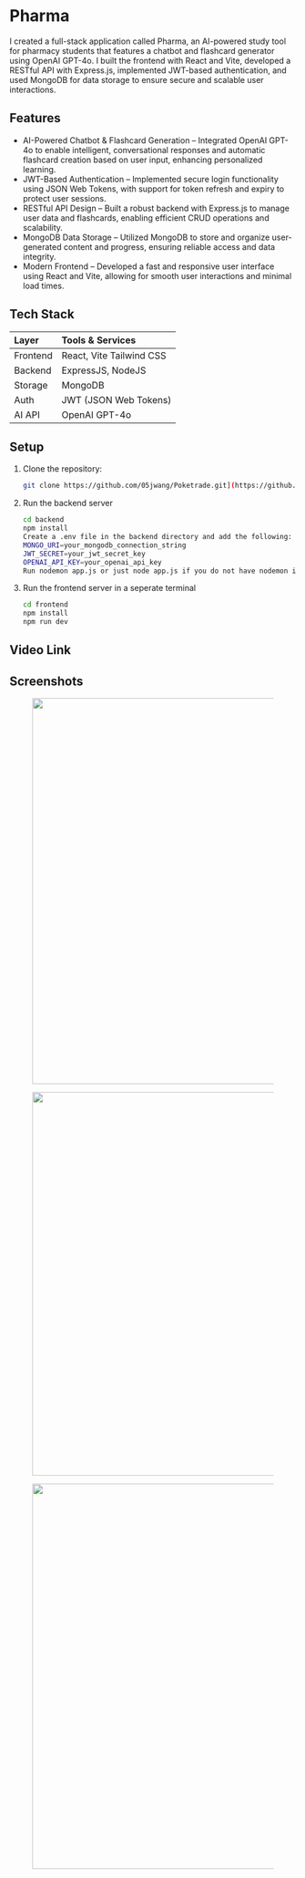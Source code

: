 # Pharma

I created a full-stack application called Pharma, an AI-powered study tool for pharmacy students that features a chatbot and flashcard generator using OpenAI GPT-4o. I built the frontend with React and Vite, developed a RESTful API with Express.js, implemented JWT-based authentication, and used MongoDB for data storage to ensure secure and scalable user interactions.

## Features
* AI-Powered Chatbot & Flashcard Generation – Integrated OpenAI GPT-4o to enable intelligent, conversational responses and automatic flashcard creation based on user input, enhancing personalized learning.
* JWT-Based Authentication – Implemented secure login functionality using JSON Web Tokens, with support for token refresh and expiry to protect user sessions.
* RESTful API Design – Built a robust backend with Express.js to manage user data and flashcards, enabling efficient CRUD operations and scalability.
* MongoDB Data Storage – Utilized MongoDB to store and organize user-generated content and progress, ensuring reliable access and data integrity.
* Modern Frontend – Developed a fast and responsive user interface using React and Vite, allowing for smooth user interactions and minimal load times.
  
## Tech Stack

| Layer        | Tools & Services                                   |
| :----------- | :------------------------------------------------  |
| Frontend     | React, Vite Tailwind CSS                           |
| Backend      | ExpressJS, NodeJS                                  |
| Storage      | MongoDB                                            |
| Auth         | JWT (JSON Web Tokens)                              |
| AI API       | OpenAI GPT-4o                                      |

## Setup

1. Clone the repository:

    ```bash
    git clone https://github.com/05jwang/Poketrade.git](https://github.com/ARYPAT2005/Pharma.git
    ```
2. Run the backend server

    ```bash
    cd backend
    npm install
    Create a .env file in the backend directory and add the following:
    MONGO_URI=your_mongodb_connection_string
    JWT_SECRET=your_jwt_secret_key
    OPENAI_API_KEY=your_openai_api_key
    Run nodemon app.js or just node app.js if you do not have nodemon installed
    ```

3. Run the frontend server in a seperate terminal
    ```bash
    cd frontend
    npm install
    npm run dev
    ```
   



## Video Link

## Screenshots
<figure style="text-align: center;">
  <img width="1277" height="677" alt="image" src="https://github.com/user-attachments/assets/6259e92b-d83b-460b-84f1-c047045f73f1" />
</figure>

<figure style="text-align: center;">
  <img width="1274" height="673" alt="image" src="https://github.com/user-attachments/assets/1da0106e-0313-4996-9acc-e2cf2e4ed072" />
</figure>

<figure style="text-align: center;">
  <img width="1274" height="676" alt="image" src="https://github.com/user-attachments/assets/e314cd24-0a23-406d-aaaf-09d3b183793b" />
</figure>




